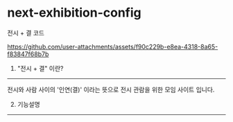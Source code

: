 # next-exhibition-config
전시 + 결 코드



https://github.com/user-attachments/assets/f90c229b-e8ea-4318-8a65-f83847f68b7b


1. "전시 + 결" 이란?
---
전시와 사람 사이의 '인연(결)' 이라는 뜻으로 전시 관람을 위한 모임 사이트 입니다. 


2. 기능설명
---


